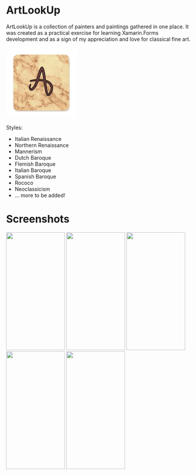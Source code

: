# ArtLookUp

ArtLookUp is a collection of painters and paintings gathered in one place. It was created as a practical exercise for learning Xamarin.Forms development and as a sign of my appreciation and love for classical fine art.

![picture](ArtLookUp.Android/Resources/drawable-xxxhdpi/ic_launcher.png)

Styles:
- Italian Renaissance
- Northern Renaissance
- Mannerism
- Dutch Baroque
- Flemish Baroque
- Italian Baroque
- Spanish Baroque
- Rococo
- Neoclassicism
- ... more to be added!

# Screenshots

<p align="cener">
  <img width="160" height="320" src="https://i.ibb.co/yqLzFQm/photo6039836956327784408.jpg">
  <img width="160" height="320" src="https://i.ibb.co/fnHxSxc/photo6039836956327784406-1.jpg">
  <img width="160" height="320" src="https://i.ibb.co/7J88xXB/photo6039836956327784407.jpg">
  <img width="160" height="320" src="https://i.ibb.co/zhVVZBW/photo6039836956327784409.jpg">
  <img width="160" height="320" src="https://i.ibb.co/v3Jh0vp/photo6039836956327784410.jpg">
</p>

